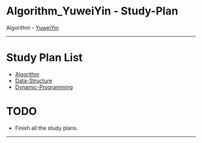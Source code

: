 # Algorithm_YuweiYin - Study-Plan

Algorithm - [YuweiYin](https://github.com/YuweiYin)

---

# Study Plan List

- [Algorithm](./Algorithm/)
- [Data-Structure](./Data-Structure/)
- [Dynamic-Programming](./Dynamic-Programming/)

# TODO

- Finish all the study plans.

---

